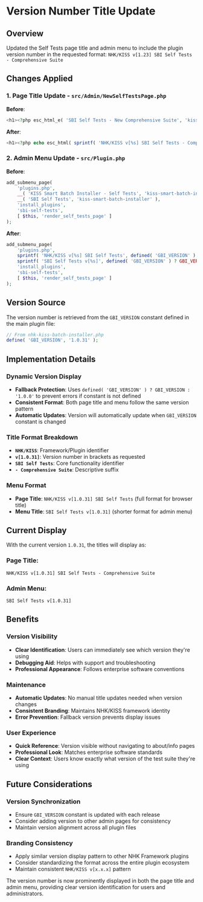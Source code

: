 # Version Number Title Update

## Overview

Updated the Self Tests page title and admin menu to include the plugin version number in the requested format: `NHK/KISS v[1.23] SBI Self Tests - Comprehensive Suite`

## Changes Applied

### 1. **Page Title Update** - `src/Admin/NewSelfTestsPage.php`

**Before**:
```php
<h1><?php esc_html_e( 'SBI Self Tests - New Comprehensive Suite', 'kiss-smart-batch-installer' ); ?></h1>
```

**After**:
```php
<h1><?php echo esc_html( sprintf( 'NHK/KISS v[%s] SBI Self Tests - Comprehensive Suite', defined( 'GBI_VERSION' ) ? GBI_VERSION : '1.0.0' ) ); ?></h1>
```

### 2. **Admin Menu Update** - `src/Plugin.php`

**Before**:
```php
add_submenu_page(
    'plugins.php',
    __( 'KISS Smart Batch Installer - Self Tests', 'kiss-smart-batch-installer' ),
    __( 'SBI Self Tests', 'kiss-smart-batch-installer' ),
    'install_plugins',
    'sbi-self-tests',
    [ $this, 'render_self_tests_page' ]
);
```

**After**:
```php
add_submenu_page(
    'plugins.php',
    sprintf( 'NHK/KISS v[%s] SBI Self Tests', defined( 'GBI_VERSION' ) ? GBI_VERSION : '1.0.0' ),
    sprintf( 'SBI Self Tests v[%s]', defined( 'GBI_VERSION' ) ? GBI_VERSION : '1.0.0' ),
    'install_plugins',
    'sbi-self-tests',
    [ $this, 'render_self_tests_page' ]
);
```

## Version Source

The version number is retrieved from the `GBI_VERSION` constant defined in the main plugin file:

```php
// From nhk-kiss-batch-installer.php
define( 'GBI_VERSION', '1.0.31' );
```

## Implementation Details

### **Dynamic Version Display**
- **Fallback Protection**: Uses `defined( 'GBI_VERSION' ) ? GBI_VERSION : '1.0.0'` to prevent errors if constant is not defined
- **Consistent Format**: Both page title and menu follow the same version pattern
- **Automatic Updates**: Version will automatically update when `GBI_VERSION` constant is changed

### **Title Format Breakdown**
- **`NHK/KISS`**: Framework/Plugin identifier
- **`v[1.0.31]`**: Version number in brackets as requested
- **`SBI Self Tests`**: Core functionality identifier
- **`- Comprehensive Suite`**: Descriptive suffix

### **Menu Format**
- **Page Title**: `NHK/KISS v[1.0.31] SBI Self Tests` (full format for browser title)
- **Menu Title**: `SBI Self Tests v[1.0.31]` (shorter format for admin menu)

## Current Display

With the current version `1.0.31`, the titles will display as:

### **Page Title**:
```
NHK/KISS v[1.0.31] SBI Self Tests - Comprehensive Suite
```

### **Admin Menu**:
```
SBI Self Tests v[1.0.31]
```

## Benefits

### **Version Visibility**
- **Clear Identification**: Users can immediately see which version they're using
- **Debugging Aid**: Helps with support and troubleshooting
- **Professional Appearance**: Follows enterprise software conventions

### **Maintenance**
- **Automatic Updates**: No manual title updates needed when version changes
- **Consistent Branding**: Maintains NHK/KISS framework identity
- **Error Prevention**: Fallback version prevents display issues

### **User Experience**
- **Quick Reference**: Version visible without navigating to about/info pages
- **Professional Look**: Matches enterprise software standards
- **Clear Context**: Users know exactly what version of the test suite they're using

## Future Considerations

### **Version Synchronization**
- Ensure `GBI_VERSION` constant is updated with each release
- Consider adding version to other admin pages for consistency
- Maintain version alignment across all plugin files

### **Branding Consistency**
- Apply similar version display pattern to other NHK Framework plugins
- Consider standardizing the format across the entire plugin ecosystem
- Maintain consistent `NHK/KISS v[x.x.x]` pattern

The version number is now prominently displayed in both the page title and admin menu, providing clear version identification for users and administrators.
